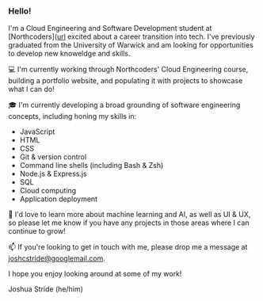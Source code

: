 ### Hello!

I'm a Cloud Engineering and Software Development student at [Northcoders]([url](https://northcoders.com/our-courses/coding-bootcamp) excited about a career transition into tech. I've previously graduated from the University of Warwick and am looking for opportunities to develop new knoweldge and skills.

💻 I'm currently working through Northcoders' Cloud Engineering course, building a portfolio website, and populating it with projects to showcase what I can do!

🎓 I'm currently developing a broad grounding of software engineering concepts, including honing my skills in:
- JavaScript
- HTML
- CSS
- Git & version control
- Command line shells (including Bash & Zsh)
- Node.js & Express.js
- SQL
- Cloud computing
- Application deployment

🌿 I'd love to learn more about machine learning and AI, as well as UI & UX, so please let me know if you have any projects in those areas where I can continue to grow!

📫 If you're looking to get in touch with me, please drop me a message at joshcstride@googlemail.com.

I hope you enjoy looking around at some of my work!

Joshua Stride (he/him)
